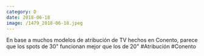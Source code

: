 ```yaml
--- 
category: D 
date: 2018-06-18 
image: /1479_2018-06-18.jpeg 
--- 
```


En base a muchos modelos de atribución de TV hechos en Conento, parece que los spots de 30" funcionan mejor que los de 20" #Atribución #Conento